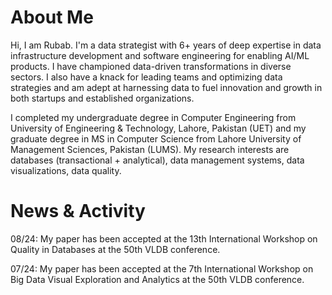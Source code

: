 # About Me

Hi, I am Rubab. I'm a data strategist with 6+ years of deep expertise in data infrastructure development and software engineering for enabling AI/ML products.
I have championed data-driven transformations in diverse sectors. I also have a knack for leading teams and optimizing data strategies and am adept at harnessing data to fuel innovation and growth in both startups and established organizations.

I completed my undergraduate degree in Computer Engineering from University of Engineering & Technology, Lahore, Pakistan (UET) and my graduate degree in MS in Computer Science from Lahore University of Management Sciences, Pakistan (LUMS). My research interests are databases (transactional + analytical), data management systems, data visualizations, data quality.


# News & Activity

<p> 08/24: My paper has been accepted at the 13th International Workshop on Quality in Databases at the 50th VLDB conference. </p>


<p> 07/24: My paper has been accepted at the 7th International Workshop on Big Data Visual Exploration and Analytics at the 50th VLDB conference. </p>